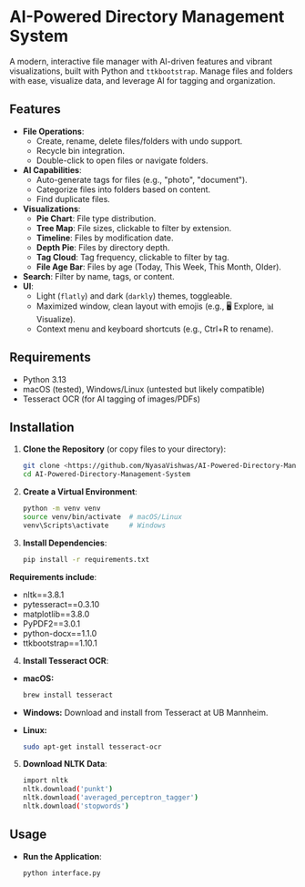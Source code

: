 # AI-Powered Directory Management System

A modern, interactive file manager with AI-driven features and vibrant visualizations, built with Python and `ttkbootstrap`. Manage files and folders with ease, visualize data, and leverage AI for tagging and organization.

## Features
- **File Operations**:
  - Create, rename, delete files/folders with undo support.
  - Recycle bin integration.
  - Double-click to open files or navigate folders.
- **AI Capabilities**:
  - Auto-generate tags for files (e.g., "photo", "document").
  - Categorize files into folders based on content.
  - Find duplicate files.
- **Visualizations**:
  - **Pie Chart**: File type distribution.
  - **Tree Map**: File sizes, clickable to filter by extension.
  - **Timeline**: Files by modification date.
  - **Depth Pie**: Files by directory depth.
  - **Tag Cloud**: Tag frequency, clickable to filter by tag.
  - **File Age Bar**: Files by age (Today, This Week, This Month, Older).
- **Search**: Filter by name, tags, or content.
- **UI**:
  - Light (`flatly`) and dark (`darkly`) themes, toggleable.
  - Maximized window, clean layout with emojis (e.g., 🖥️ Explore, 📊 Visualize).
  - Context menu and keyboard shortcuts (e.g., Ctrl+R to rename).

## Requirements
- Python 3.13
- macOS (tested), Windows/Linux (untested but likely compatible)
- Tesseract OCR (for AI tagging of images/PDFs)

## Installation

1. **Clone the Repository** (or copy files to your directory):
   ```bash
   git clone <https://github.com/NyasaVishwas/AI-Powered-Directory-Management-System.git>
   cd AI-Powered-Directory-Management-System

2. **Create a Virtual Environment**: 
   ```bash
   python -m venv venv
   source venv/bin/activate  # macOS/Linux
   venv\Scripts\activate     # Windows

3. **Install Dependencies**: 
   ```bash
   pip install -r requirements.txt

**Requirements include**:
- nltk==3.8.1
- pytesseract==0.3.10
- matplotlib==3.8.0
- PyPDF2==3.0.1
- python-docx==1.1.0
- ttkbootstrap==1.10.1

4. **Install Tesseract OCR**: 
- **macOS:**
   ```bash
   brew install tesseract

- **Windows:** Download and install from Tesseract at UB Mannheim.

- **Linux:**
   ```bash
   sudo apt-get install tesseract-ocr


5. **Download NLTK Data**: 
   ```bash
   import nltk
   nltk.download('punkt')
   nltk.download('averaged_perceptron_tagger')
   nltk.download('stopwords')

## Usage
- **Run the Application**: 
   ```bash
   python interface.py
